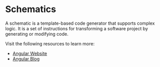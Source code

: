 # Schematics

A schematic is a template-based code generator that supports complex logic. It is a set of instructions for transforming a software project by generating or modifying code.

Visit the following resources to learn more:

- [Angular Website](https://angular.io/guide/schematics#:~:text=A%20schematic%20is%20a%20template,collections%20and%20installed%20with%20npm.)
- [Angular Blog](https://blog.angular.io/schematics-an-introduction-dc1dfbc2a2b2?gi=ad9571373944)
